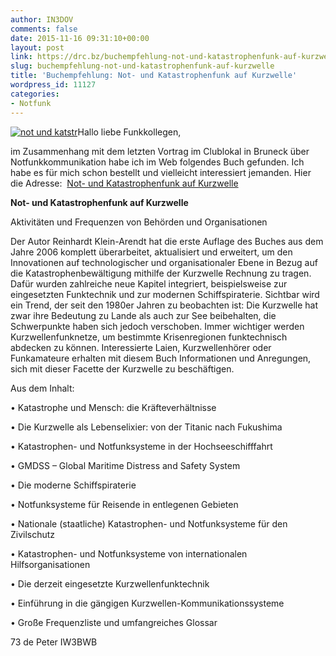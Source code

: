 ```yaml
---
author: IN3DOV
comments: false
date: 2015-11-16 09:31:10+00:00
layout: post
link: https://drc.bz/buchempfehlung-not-und-katastrophenfunk-auf-kurzwelle/
slug: buchempfehlung-not-und-katastrophenfunk-auf-kurzwelle
title: 'Buchempfehlung: Not- und Katastrophenfunk auf Kurzwelle'
wordpress_id: 11127
categories:
- Notfunk
---
```


[![not und katstr](https://drc.bz/wp-content/uploads/2015/11/not-und-katstr.jpg)](https://drc.bz/wp-content/uploads/2015/11/not-und-katstr.jpg)Hallo liebe Funkkollegen,




im Zusammenhang mit dem letzten Vortrag im Clublokal in Bruneck über Notfunkkommunikation habe ich im Web folgendes Buch gefunden. Ich habe es für mich schon bestellt und vielleicht interessiert jemanden. Hier die Adresse:  [Not- und Katastrophenfunk auf Kurzwelle](http://shop.vth.de/publikationen/siebel-verlag/not-und-katastrophenfunk-auf-kurzwelle.html)








**Not- und Katastrophenfunk auf Kurzwelle**




Aktivitäten und Frequenzen von Behörden und Organisationen




Der Autor Reinhardt Klein-Arendt hat die erste Auflage des Buches aus dem Jahre 2006 komplett überarbeitet, aktualisiert und erweitert, um den Innovationen auf technologischer und organisationaler Ebene in Bezug auf die Katastrophenbewältigung mithilfe der Kurzwelle Rechnung zu tragen. Dafür wurden zahlreiche neue Kapitel integriert, beispielsweise zur eingesetzten Funktechnik und zur modernen Schiffspiraterie. Sichtbar wird ein Trend, der seit den 1980er Jahren zu beobachten ist: Die Kurzwelle hat zwar ihre Bedeutung zu Lande als auch zur See beibehalten, die Schwerpunkte haben sich jedoch verschoben. Immer wichtiger werden Kurzwellenfunknetze, um bestimmte Krisenregionen funktechnisch abdecken zu können. Interessierte Laien, Kurzwellenhörer oder Funkamateure erhalten mit diesem Buch Informationen und Anregungen, sich mit dieser Facette der Kurzwelle zu beschäftigen.







Aus dem Inhalt:




• Katastrophe und Mensch: die Kräfteverhältnisse




• Die Kurzwelle als Lebenselixier: von der Titanic nach Fukushima




• Katastrophen- und Notfunksysteme in der Hochseeschifffahrt




• GMDSS – Global Maritime Distress and Safety System




• Die moderne Schiffspiraterie




• Notfunksysteme für Reisende in entlegenen Gebieten




• Nationale (staatliche) Katastrophen- und Notfunksysteme für den Zivilschutz




• Katastrophen- und Notfunksysteme von internationalen Hilfsorganisationen




• Die derzeit eingesetzte Kurzwellenfunktechnik




• Einführung in die gängigen Kurzwellen-Kommunikationssysteme




• Große Frequenzliste und umfangreiches Glossar







73 de Peter IW3BWB






